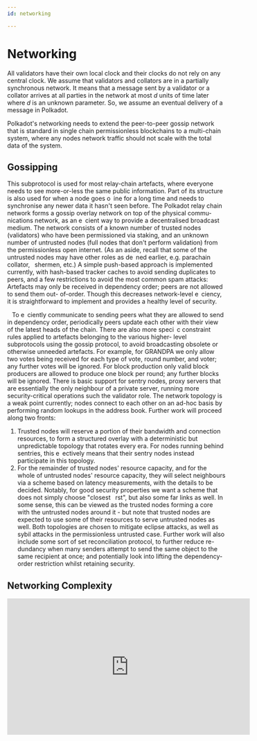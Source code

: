 ```yaml
---
id: networking

---
```


# Networking

All validators have their own local clock and their clocks do
not rely on any central clock. We assume that validators and collators are in a partially synchronous
network. It means that a message sent by a validator or a collator arrives at all parties in the
network at most _d_ units of time later where _d_ is an unknown parameter. So, we assume an
eventual delivery of a message in Polkadot.

Polkadot's networking needs to extend the peer-to-peer gossip network that is standard in single chain 
permissionless blockchains to a multi-chain system, where any nodes network traffic should not scale
with the total data of the system.

## Gossipping

This subprotocol is used for most relay-chain artefacts, where everyone needs to see more-or-less
the same public information. Part of its structure is also used for when a node goes o ine for a
long time and needs to synchronise any newer data it hasn't seen before.
The Polkadot relay chain network forms a gossip overlay network on top of the physical commu-
nications network, as an e cient way to provide a decentralised broadcast medium. The network
consists of a known number of trusted nodes (validators) who have been permissioned via staking,
and an unknown number of untrusted nodes (full nodes that don't perform validation) from the
permissionless open internet. (As an aside, recall that some of the untrusted nodes may have other
roles as de ned earlier, e.g. parachain collator,  shermen, etc.)
A simple push-based approach is implemented currently, with hash-based tracker caches to
avoid sending duplicates to peers, and a few restrictions to avoid the most common spam attacks:
  Artefacts may only be received in dependency order; peers are not allowed to send them out-
of-order. Though this decreases network-level e ciency, it is straightforward to implement
and provides a healthy level of security.

  To e ciently communicate to sending peers what they are allowed to send in dependency
order, periodically peers update each other with their view of the latest heads of the chain.
There are also more speci c constraint rules applied to artefacts belonging to the various higher-
level subprotocols using the gossip protocol, to avoid broadcasting obsolete or otherwise unneeded
artefacts. For example, for GRANDPA we only allow two votes being received for each type of
vote, round number, and voter; any further votes will be ignored. For block production only valid
block producers are allowed to produce one block per round; any further blocks will be ignored.
There is basic support for sentry nodes, proxy servers that are essentially the only neighbour
of a private server, running more security-critical operations such the validator role.
The network topology is a weak point currently; nodes connect to each other on an ad-hoc
basis by performing random lookups in the address book. Further work will proceed along two
fronts:
1. Trusted nodes will reserve a portion of their bandwidth and connection resources, to form
a structured overlay with a deterministic but unpredictable topology that rotates every era.
For nodes running behind sentries, this e ectively means that their sentry nodes instead
participate in this topology.
2. For the remainder of trusted nodes' resource capacity, and for the whole of untrusted nodes'
resource capacity, they will select neighbours via a scheme based on latency measurements,
with the details to be decided. Notably, for good security properties we want a scheme that
does not simply choose "closest  rst", but also some far links as well.
In some sense, this can be viewed as the trusted nodes forming a core with the untrusted
nodes around it - but note that trusted nodes are expected to use some of their resources to serve
untrusted nodes as well. Both topologies are chosen to mitigate eclipse attacks, as well as sybil
attacks in the permissionless untrusted case.
Further work will also include some sort of set reconciliation protocol, to further reduce re-
dundancy when many senders attempt to send the same object to the same recipient at once; and
potentially look into lifting the dependency-order restriction whilst retaining security.


## Networking Complexity

<iframe width="560" height="315" src="https://www.youtube.com/embed/yvlUBL1GNdk" title="YouTube video player" frameborder="0" allow="accelerometer; autoplay; clipboard-write; encrypted-media; gyroscope; picture-in-picture" allowfullscreen></iframe>
